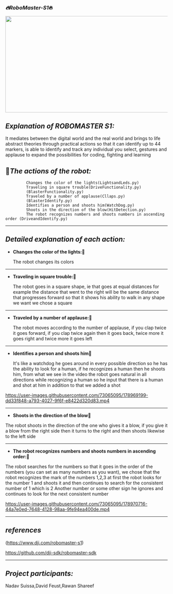  ### _:fire:RoboMaster-S1_:fire:
 <img src="https://dji-blog.ru/wp-content/uploads/2020/08/robomaster_banner-1068x675.jpg" width="600" height="300">


 _Explanation of ROBOMASTER S1:_
----------------------------------------

It mediates between the digital world and the real world and brings to life abstract theories through practical actions so that it can identify up to 44 markers, is able to identify and track any individual you select, gestures and applause to expand the possibilities for coding, fighting and learning


:pushpin:_The actions of the robot:_
----------------------------------------

             Changes the color of the lights(LightsandLeds.py)
             Traveling in square trouble(DriveFunctionality.py)
             (BlasterFunctionality.py)
             Traveled by a number of applause(Cllaps.py)
             (BlasterIdentify.py)
             Identifies a person and shoots him(WatchDog.py)
             Shoots in the direction of the blow(HitDetection.py)
             The robot recognizes numbers and shoots numbers in ascending order (DriveandIdentify.py)


----------------------------------------


_Detailed explanation of each action:_
----------------------------------------

 - **Changes the color of the lights:**:rainbow:
  
     The robot changes its colors
  
----------------------------------------

 - **Traveling in square trouble:**:black_square_button:
 
     The robot goes in a square shape, ie that goes at equal distances for example the distance that went to the right will be the same distance that           progresses forward so that it shows his ability to walk in any shape we want we chose a square
----------------------------------------


 - **Traveled by a number of applause:**:clap:
  
      The robot moves according to the number of applause, if you clap twice it goes forward, if you clap twice again then it goes back, twice more it goes right and twice more it goes left
 -  - ----------------------------------------

 - **Identifies a person and shoots him**:dog:
 
    It's like a watchdog he goes around in every possible direction so he has the ability to look for a human, if he recognizes a human then he shoots him,
from what we see in the video the robot goes natural in all directions while recognizing a human so he input that there is a human and shot at him in addition to that we added a shot

https://user-images.githubusercontent.com/73065095/178969199-dd33f848-a793-4027-9f6f-e8422d320d83.mp4






 -  - ----------------------------------------
 - **Shoots in the direction of the blow**:punch:

The robot shoots in the direction of the one who gives it a blow, if you give it a blow from the right side then it turns to the right and then shoots likewise to the left side




 -  - ----------------------------------------
 - **The robot recognizes numbers and shoots numbers in ascending order:**:dart:

The robot searches for the numbers so that it goes in the order of the numbers (you can set as many numbers as you want), we chose that the robot recognizes the mark of the numbers 1,2,3 at first the robot looks for the number 1 and shoots it and then continues to search for the consistent number of 1 which is 2 Another number or some other sign he ignores and continues to look for the next consistent number

https://user-images.githubusercontent.com/73065095/178970716-44a7e0ed-7648-4128-98aa-9fe94ea400de.mp4


----------------------------------------
 _references_
 ----------------------------------------

(https://www.dji.com/robomaster-s1) 

https://github.com/dji-sdk/robomaster-sdk

----------------------------------------
 _Project participants:_
----------------------------------------
Nadav Suissa,David Feust,Rawan Shareef
